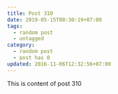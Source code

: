 ```yaml
---
title: Post 310
date: 2019-05-15T00:30:19+07:00
tags:
  - random post
  - untagged
category:
  - random post
  - post has 0
updated: 2016-11-06T12:32:56+07:00
---
```

This is content of post 310